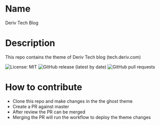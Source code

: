 # Name
Deriv Tech Blog

# Description
This repo contains the theme of Deriv Tech blog (tech.deriv.com)

![License: MIT](https://img.shields.io/badge/License-MIT-yellow.svg)
![GitHub release (latest by date)](https://img.shields.io/github/v/release/deriv-com/deriv-tech-blog)
![GitHub pull requests](https://img.shields.io/github/issues-pr/deriv-com/deriv-tech-blog)


# How to contribute
- Clone this repo and make changes in the the ghost theme
- Create a PR against master
- After review the PR can be merged
- Merging the PR will run the workflow to deploy the theme changes


